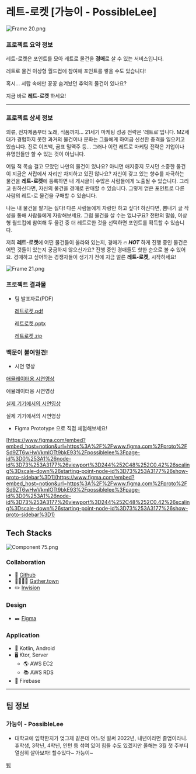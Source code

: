 # 레트-로켓 [가능이 - PossibleLee]

![Frame 20.png](%E1%84%85%E1%85%A6%E1%84%90%E1%85%B3-%E1%84%85%E1%85%A9%E1%84%8F%E1%85%A6%E1%86%BA%20%5B%E1%84%80%E1%85%A1%E1%84%82%E1%85%B3%E1%86%BC%E1%84%8B%E1%85%B5%20-%20PossibleLee%5D%20f69bc6a433a243d3b72e0e54fbcc3e28/Frame_20.png)

### 프로젝트 요약 정보

레트-로켓은 포인트를 모아 레트로 물건을 **경매**로 살 수 있는 서비스입니다.

레트로 물건 이상형 월드컵에 참여해 포인트를 쌓을 수도 있습니다!

혹시... 서랍 속에만 꽁꽁 숨겨놨던 추억의 물건이 있나요?

지금 바로 **레트-로켓** 하세요!

---

### 프로젝트 상세 정보

  의류, 전자제품부터 노래, 식품까지... 21세기 마케팅 성공 전략은 ‘레트로'입니다. MZ세대가 경험하지 못한 과거의 물건이나 문화는 그들에게 하여금 신선한 충격을 일으키고 있습니다. 진로 이즈백, 곰표 밀맥주 등... 그러나 이런 레트로 마케팅 전략은 기업이나 유명인들만 할 수 있는 것이 아닙니다. 

  어릴 적 목숨 걸고 모았던 나만의 물건이 있나요? 아니면 애지중지 모시던 소중한 물건이 지금은 서랍에서 자리만 차지하고 있진 않나요? 자신이 갖고 있는 향수를 자극하는 물건을 **레트-로켓**에 등록하면 내 게시글이 수많은 사람들에게 노출될 수 있습니다. 그리고 원하신다면, 자신의 물건을 경매로 판매할 수 있습니다. 그렇게 얻은 포인트로 다른 사람의 레트-로 물건을 구매할 수 있습니다.

  나는 내 물건을 팔기는 싫다! 다른 사람들에게 자랑만 하고 싶다! 하신다면, 뽐내기 글 작성을 통해 사람들에게 자랑해보세요. 그럼 물건을 살 수는 없냐구요? 천만의 말씀, 이상형 월드컵에 참여해 두 물건 중 더 레트로한 것을 선택하면 포인트를 획득할 수 있습니다. 

  저희 **레트-로켓**에 어떤 물건들이 올라와 있는지, 경매가 🔥 ***HOT*** 하게 진행 중인 물건은 어떤 것들이 있는지 궁금하지 않으신가요? 진행 중인 경매들도 핫한 순으로 볼 수 있어요. 경매하고 싶어하는 경쟁자들이 생기기 전에 지금 얼른 **레트-로켓,** 시작하세요!

![Frame 21.png](%E1%84%85%E1%85%A6%E1%84%90%E1%85%B3-%E1%84%85%E1%85%A9%E1%84%8F%E1%85%A6%E1%86%BA%20%5B%E1%84%80%E1%85%A1%E1%84%82%E1%85%B3%E1%86%BC%E1%84%8B%E1%85%B5%20-%20PossibleLee%5D%20f69bc6a433a243d3b72e0e54fbcc3e28/Frame_21.png)

### 프로젝트 결과물

- 팀 발표자료(PDF)
    
    [레트로켓.pdf](%E1%84%85%E1%85%A6%E1%84%90%E1%85%B3-%E1%84%85%E1%85%A9%E1%84%8F%E1%85%A6%E1%86%BA%20%5B%E1%84%80%E1%85%A1%E1%84%82%E1%85%B3%E1%86%BC%E1%84%8B%E1%85%B5%20-%20PossibleLee%5D%20f69bc6a433a243d3b72e0e54fbcc3e28/%EB%A0%88%ED%8A%B8%EB%A1%9C%EC%BC%93.pdf)
    
    [레트로켓.pptx](%E1%84%85%E1%85%A6%E1%84%90%E1%85%B3-%E1%84%85%E1%85%A9%E1%84%8F%E1%85%A6%E1%86%BA%20%5B%E1%84%80%E1%85%A1%E1%84%82%E1%85%B3%E1%86%BC%E1%84%8B%E1%85%B5%20-%20PossibleLee%5D%20f69bc6a433a243d3b72e0e54fbcc3e28/%EB%A0%88%ED%8A%B8%EB%A1%9C%EC%BC%93.pptx)
    
    [레트로켓.zip](%E1%84%85%E1%85%A6%E1%84%90%E1%85%B3-%E1%84%85%E1%85%A9%E1%84%8F%E1%85%A6%E1%86%BA%20%5B%E1%84%80%E1%85%A1%E1%84%82%E1%85%B3%E1%86%BC%E1%84%8B%E1%85%B5%20-%20PossibleLee%5D%20f69bc6a433a243d3b72e0e54fbcc3e28/%EB%A0%88%ED%8A%B8%EB%A1%9C%EC%BC%93.zip)
    

### 백문이 불여일견!

- 시연 영상

[애뮬레이터용 시연영상](%E1%84%85%E1%85%A6%E1%84%90%E1%85%B3-%E1%84%85%E1%85%A9%E1%84%8F%E1%85%A6%E1%86%BA%20%5B%E1%84%80%E1%85%A1%E1%84%82%E1%85%B3%E1%86%BC%E1%84%8B%E1%85%B5%20-%20PossibleLee%5D%20f69bc6a433a243d3b72e0e54fbcc3e28/%E1%84%89%E1%85%B5%E1%84%8B%E1%85%A7%E1%86%AB%E1%84%8B%E1%85%A7%E1%86%BC%E1%84%89%E1%85%A1%E1%86%BC.mov)

애뮬레이터용 시연영상

[실제 기기에서의 시연영상](https://youtu.be/Fk_6pkbyOfA)

실제 기기에서의 시연영상

- Figma Prototype 으로 직접 체험해보세요!

[https://www.figma.com/embed?embed_host=notion&url=https%3A%2F%2Fwww.figma.com%2Fproto%2FSd9ZT6wHwVkmIOTt9bkE93%2Fpossiblelee%3Fpage-id%3D0%253A1%26node-id%3D73%253A3177%26viewport%3D244%252C48%252C0.42%26scaling%3Dscale-down%26starting-point-node-id%3D73%253A3177%26show-proto-sidebar%3D1](https://www.figma.com/embed?embed_host=notion&url=https%3A%2F%2Fwww.figma.com%2Fproto%2FSd9ZT6wHwVkmIOTt9bkE93%2Fpossiblelee%3Fpage-id%3D0%253A1%26node-id%3D73%253A3177%26viewport%3D244%252C48%252C0.42%26scaling%3Dscale-down%26starting-point-node-id%3D73%253A3177%26show-proto-sidebar%3D1)

## Tech Stacks

![Component 75.png](%E1%84%85%E1%85%A6%E1%84%90%E1%85%B3-%E1%84%85%E1%85%A9%E1%84%8F%E1%85%A6%E1%86%BA%20%5B%E1%84%80%E1%85%A1%E1%84%82%E1%85%B3%E1%86%BC%E1%84%8B%E1%85%B5%20-%20PossibleLee%5D%20f69bc6a433a243d3b72e0e54fbcc3e28/Component_75.png)

### Collaboration

- 🔗 [Github](https://github.com/possibleee)
- 👩‍👩‍👧‍👦 [Gather.town](https://app.gather.town/invite?token=mQFl5TsWNw1wDfD6gphLsi4a1MKjz8hQ)
- ✏️ [Invision](https://possiblelee.invisionapp.com/freehand/possiblelee-voQYFz7or?dsid_h=5b265353c3fb940060b3393a7c27949e3eb9988ad36936f8a2e03bef3bdfa1b3&uid_h=360079adbeea93ade33a93309f3c913d59ef866bd8636da463a080bc3b7d5336)

### Design

- ✒️ [Figma](https://www.figma.com/proto/Sd9ZT6wHwVkmIOTt9bkE93/possiblelee?page-id=0%3A1&node-id=11%3A2&viewport=244%2C48%2C0.93&scaling=scale-down&starting-point-node-id=14%3A1171&show-proto-sidebar=1)

### Application

- 📱 Kotlin, Android
- 🖥 Ktor, Server
    - 🌎 AWS EC2
    - 📚 AWS RDS
- 💬 Firebase

---

## 팀 정보

### 가능이 - PossibleLee

- 대학교에 입학한지가 엊그제 같은데 어느덧 벌써 2022년, 내년이라면 졸업이라니. 휴학생, 3학년, 4학년, 인턴 등 섞여 있어 힘들 수도 있겠지만 올해는 3월 첫 주부터 열심히 살아보자! 할수있다~ 가능이~

[팀](%E1%84%85%E1%85%A6%E1%84%90%E1%85%B3-%E1%84%85%E1%85%A9%E1%84%8F%E1%85%A6%E1%86%BA%20%5B%E1%84%80%E1%85%A1%E1%84%82%E1%85%B3%E1%86%BC%E1%84%8B%E1%85%B5%20-%20PossibleLee%5D%20f69bc6a433a243d3b72e0e54fbcc3e28/%E1%84%90%E1%85%B5%E1%86%B7%209f19dda368184824af4d363a713005e4.csv)